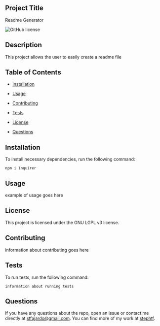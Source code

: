 ## Project Title
  
Readme Generator

![GitHub license](https://img.shields.io/badge/License-LGPL%20v3-blue.svg)

## Description

This project allows the user to easily create a readme file



## Table of Contents 

* [Installation](#installation)

* [Usage](#usage)

* [Contributing](#contributing)

* [Tests](#tests)


* [License](#license)


* [Questions](#questions)

## Installation 

To install necessary dependencies, run the following command:

```
npm i inquirer 
```

## Usage 
example of usage goes here


## License

This project is licensed under the GNU LGPL v3 license.


## Contributing 
information about contributing goes here

## Tests 
To run tests, run the following command:

```
information about running tests
```


## Questions 

If you have any questions about the repo, open an issue or contact me directly at stfajardo@gmail.com. You can find more of my work at [stephtf](https://github.com/stephtf/).
